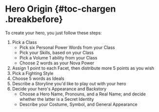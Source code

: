 # Hero Origin {#toc-chargen .breakbefore}

To create your hero, you just follow these steps:

1. Pick a Class
   - Pick six Personal Power Words from your Class
   - Pick your Skills, based on your Class
   - Pick a Volume 1 ability from your Class
   - Choose 2 words as your Nova Power
2. Assign 1 point to each Facet, then distribute more 5 points as you wish
3. Pick a Fighting Style
4. Choose 5 words as Ideals
5. Describe a Storyline you'd like to play out with your hero
6. Decide your hero's Appearance and Backstory
   - Choose a Hero Name, Pronouns, and a Real Name; and decide whether the latter is a Secret Identity
   - Describe your Costume, Symbol, and General Appearance

